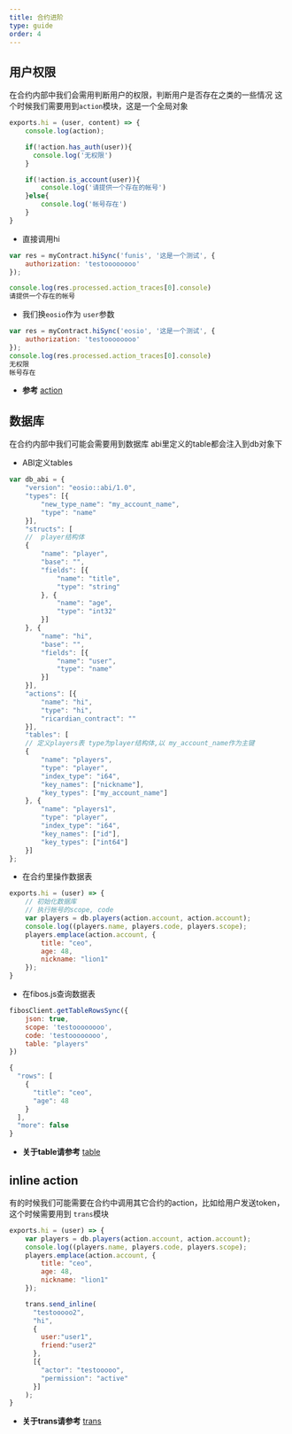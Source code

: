 ```yaml
---
title: 合约进阶
type: guide
order: 4
---
```



## 用户权限

在合约内部中我们会需用判断用户的权限，判断用户是否存在之类的一些情况
这个时候我们需要用到`action`模块，这是一个全局对象


``` js
exports.hi = (user, content) => {
    console.log(action);

    if(!action.has_auth(user)){
      console.log('无权限')
    }

    if(!action.is_account(user)){
        console.log('请提供一个存在的帐号')
    }else{
        console.log('帐号存在')
    }
}
```



- 直接调用hi 

``` js
var res = myContract.hiSync('funis', '这是一个测试', {
    authorization: 'testoooooooo'
});

console.log(res.processed.action_traces[0].console)
请提供一个存在的帐号

```



- 我们换`eosio`作为 `user`参数

``` js
var res = myContract.hiSync('eosio', '这是一个测试', {
    authorization: 'testoooooooo'
});
console.log(res.processed.action_traces[0].console)
无权限
帐号存在
```


- **参考** [action](../api/index.html#action)



## 数据库

在合约内部中我们可能会需要用到数据库
abi里定义的table都会注入到db对象下


- ABI定义tables
``` js
var db_abi = {
    "version": "eosio::abi/1.0",
    "types": [{
        "new_type_name": "my_account_name",
        "type": "name"
    }],
    "structs": [
    //  player结构体
    {
        "name": "player",
        "base": "",
        "fields": [{
            "name": "title",
            "type": "string"
        }, {
            "name": "age",
            "type": "int32"
        }]
    }, {
        "name": "hi",
        "base": "",
        "fields": [{
            "name": "user",
            "type": "name"
        }]
    }],
    "actions": [{
        "name": "hi",
        "type": "hi",
        "ricardian_contract": ""
    }],
    "tables": [
    // 定义players表 type为player结构体,以 my_account_name作为主键
    {
        "name": "players",
        "type": "player",
        "index_type": "i64",
        "key_names": ["nickname"],
        "key_types": ["my_account_name"]
    }, {
        "name": "players1",
        "type": "player",
        "index_type": "i64",
        "key_names": ["id"],
        "key_types": ["int64"]
    }]
};

```
- 在合约里操作数据表 

``` js
exports.hi = (user) => {
    // 初始化数据库
    // 执行帐号的scope, code
    var players = db.players(action.account, action.account);
    console.log((players.name, players.code, players.scope);
    players.emplace(action.account, {
        title: "ceo",
        age: 48,
        nickname: "lion1"
    });
}
```
- 在fibos.js查询数据表

``` js
fibosClient.getTableRowsSync({
    json: true,
    scope: 'testoooooooo',
    code: 'testoooooooo',
    table: "players"
})

{
  "rows": [
    {
      "title": "ceo",
      "age": 48
    }
  ],
  "more": false
}
```


- **关于table请参考** [table](../api/index.html#action)



## inline action

有的时候我们可能需要在合约中调用其它合约的action，比如给用户发送token，这个时候需要用到 `trans`模块

``` js
exports.hi = (user) => {
    var players = db.players(action.account, action.account);
    console.log((players.name, players.code, players.scope);
    players.emplace(action.account, {
        title: "ceo",
        age: 48,
        nickname: "lion1"
    });

    trans.send_inline(
      "testooooo2", 
      "hi", 
      {
        user:"user1", 
        friend:"user2"
      }, 
      [{
        "actor": "testooooo", 
        "permission": "active"
      }]
    );
}
```

- **关于trans请参考** [trans](../api/index.html#trans)
